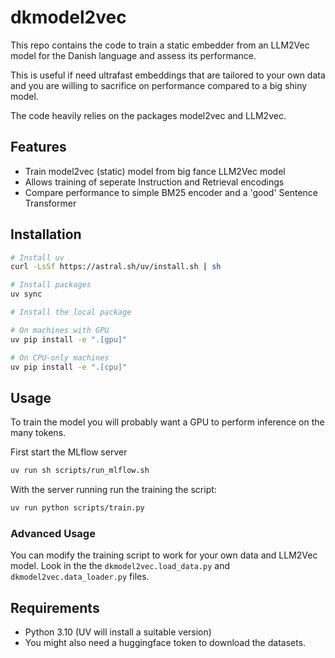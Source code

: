 # dkmodel2vec
This repo contains the code to train a static embedder from an LLM2Vec model for the Danish language and assess its performance. 

This is useful if need ultrafast embeddings that are  tailored to your own data and you are willing to sacrifice on performance compared to a big shiny model. 

The code heavily relies on the packages model2vec and LLM2vec. 

## Features

- Train model2vec (static) model from big fance LLM2Vec model
- Allows training of seperate Instruction and Retrieval encodings
- Compare performance to simple BM25 encoder and a 'good' Sentence Transformer

## Installation

```bash
# Install uv
curl -LsSf https://astral.sh/uv/install.sh | sh
````

```bash
# Install packages
uv sync
```

```bash
# Install the local package

# On machines with GPU
uv pip install -e ".[gpu]"

# On CPU-only machines
uv pip install -e ".[cpu]"
```
## Usage
To train the model you will probably want a GPU to perform inference on the many tokens. 

First start the MLflow server
```bash
uv run sh scripts/run_mlflow.sh
```

With the server running run the training the script: 
```bash 
uv run python scripts/train.py
```

### Advanced Usage
You can modify the training script to work for your own data and LLM2Vec model. Look in the the ```dkmodel2vec.load_data.py``` and ```dkmodel2vec.data_loader.py``` files. 

## Requirements
- Python 3.10 (UV will install a suitable version)
- You might also need a huggingface token to download the datasets. 

